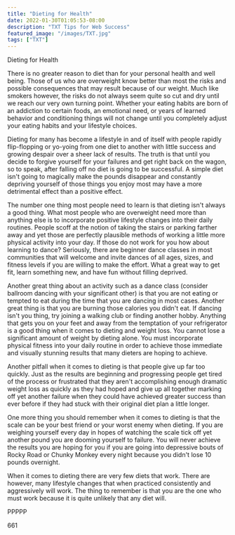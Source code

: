```yaml
---
title: "Dieting for Health"
date: 2022-01-30T01:05:53-08:00
description: "TXT Tips for Web Success"
featured_image: "/images/TXT.jpg"
tags: ["TXT"]
---
```


Dieting for Health

There is no greater reason to diet than for your personal health and well being. Those of us who are overweight know better than most the risks and possible consequences that may result because of our weight. Much like smokers however, the risks do not always seem quite so cut and dry until we reach our very own turning point. Whether your eating habits are born of an addiction to certain foods, an emotional need, or years of learned behavior and conditioning things will not change until you completely adjust your eating habits and your lifestyle choices.

Dieting for many has become a lifestyle in and of itself with people rapidly flip-flopping or yo-yoing from one diet to another with little success and growing despair over a sheer lack of results. The truth is that until you decide to forgive yourself for your failures and get right back on the wagon, so to speak, after falling off no diet is going to be successful. A simple diet isn't going to magically make the pounds disappear and constantly depriving yourself of those things you enjoy most may have a more detrimental effect than a positive effect.

The number one thing most people need to learn is that dieting isn't always a good thing. What most people who are overweight need more than anything else is to incorporate positive lifestyle changes into their daily routines. People scoff at the notion of taking the stairs or parking farther away and yet those are perfectly plausible methods of working a little more physical activity into your day. If those do not work for you how about learning to dance? Seriously, there are beginner dance classes in most communities that will welcome and invite dances of all ages, sizes, and fitness levels if you are willing to make the effort. What a great way to get fit, learn something new, and have fun without filling deprived. 

Another great thing about an activity such as a dance class (consider ballroom dancing with your significant other) is that you are not eating or tempted to eat during the time that you are dancing in most cases. Another great thing is that you are burning those calories you didn't eat. If dancing isn't you thing, try joining a walking club or finding another hobby. Anything that gets you on your feet and away from the temptation of your refrigerator is a good thing when it comes to dieting and weight loss. You cannot lose a significant amount of weight by dieting alone. You must incorporate physical fitness into your daily routine in order to achieve those immediate and visually stunning results that many dieters are hoping to achieve.

Another pitfall when it comes to dieting is that people give up far too quickly. Just as the results are beginning and progressing people get tired of the process or frustrated that they aren't accomplishing enough dramatic weight loss as quickly as they had hoped and give up all together marking off yet another failure when they could have achieved greater success than ever before if they had stuck with their original diet plan a little longer.

One more thing you should remember when it comes to dieting is that the scale can be your best friend or your worst enemy when dieting. If you are weighing yourself every day in hopes of watching the scale tick off yet another pound you are dooming yourself to failure. You will never achieve the results you are hoping for you if you are going into depressive bouts of Rocky Road or Chunky Monkey every night because you didn't lose 10 pounds overnight. 

When it comes to dieting there are very few diets that work. There are however, many lifestyle changes that when practiced consistently and aggressively will work. The thing to remember is that you are the one who must work because it is quite unlikely that any diet will. 

PPPPP

661


